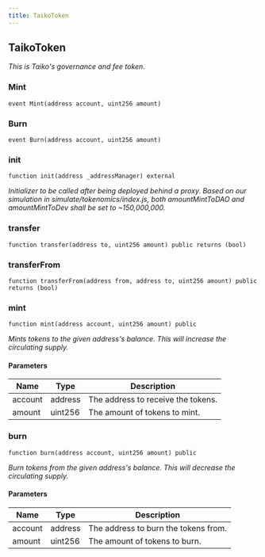 ```yaml
---
title: TaikoToken
---
```


## TaikoToken

_This is Taiko's governance and fee token._

### Mint

```solidity
event Mint(address account, uint256 amount)
```

### Burn

```solidity
event Burn(address account, uint256 amount)
```

### init

```solidity
function init(address _addressManager) external
```

_Initializer to be called after being deployed behind a proxy.
Based on our simulation in simulate/tokenomics/index.js, both
amountMintToDAO and amountMintToDev shall be set to ~150,000,000._

### transfer

```solidity
function transfer(address to, uint256 amount) public returns (bool)
```

### transferFrom

```solidity
function transferFrom(address from, address to, uint256 amount) public returns (bool)
```

### mint

```solidity
function mint(address account, uint256 amount) public
```

_Mints tokens to the given address's balance. This will increase
the circulating supply._

#### Parameters

| Name    | Type    | Description                        |
| ------- | ------- | ---------------------------------- |
| account | address | The address to receive the tokens. |
| amount  | uint256 | The amount of tokens to mint.      |

### burn

```solidity
function burn(address account, uint256 amount) public
```

_Burn tokens from the given address's balance. This will decrease
the circulating supply._

#### Parameters

| Name    | Type    | Description                          |
| ------- | ------- | ------------------------------------ |
| account | address | The address to burn the tokens from. |
| amount  | uint256 | The amount of tokens to burn.        |
